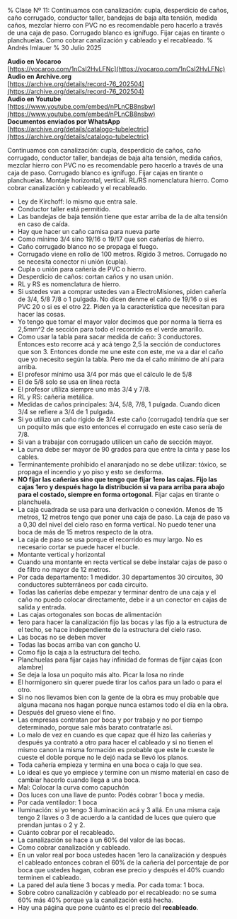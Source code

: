 % Clase Nº 11: Continuamos con canalización: cupla, desperdicio de caños, caño corrugado, conductor taller, bandejas de baja alta tensión, medida caños, mezclar hierro con PVC no es recomendable pero hacerlo a través de una caja de paso. Corrugado blanco es ignífugo. Fijar cajas en tirante o planchuelas. Como cobrar canalización y cableado y el recableado.
% Andrés Imlauer
% 30 Julio 2025

**Audio en Vocaroo**   
[https://vocaroo.com/1nCsI2HvLFNc](https://vocaroo.com/1nCsI2HvLFNc)   
**Audio en Archive.org**   
[https://archive.org/details/record-76_202504](https://archive.org/details/record-76_202504)   
**Audio en Youtube**   
[https://www.youtube.com/embed/nPLnCB8nsbw](https://www.youtube.com/embed/nPLnCB8nsbw)   
**Documentos enviados por WhatsApp**   
[https://archive.org/details/catalogo-tubelectric](https://archive.org/details/catalogo-tubelectric)   
   
   
Continuamos con canalización: cupla, desperdicio de caños, caño corrugado, conductor taller, bandejas de baja alta tensión, medida caños,
mezclar hierro con PVC no es recomendable pero hacerlo a través de una caja de paso. Corrugado blanco es ignífugo. Fijar cajas en tirante o planchuelas. Montaje horizontal, vertical. RL/RS nomenclatura hierro. Como cobrar canalización y cableado y el recableado.

* Ley de Kirchoff: lo mismo que entra sale.
* Conductor taller está permitido.
* Las bandejas de baja tensión tiene que estar arriba de la de alta tensión en caso de caída.
* Hay que hacer un caño camisa para nueva parte
* Como mínimo 3/4 sino 19/16 o 19/17 que son cañerías de hierro.
* Caño corrugado blanco no se propaga el fuego.
* Corrugado viene en rollo de 100 metros. Rígido 3 metros. Corrugado no se necesita conector ni unión (cupla).
* Cupla o unión para cañería de PVC o hierro.
* Desperdicio de caños: cortan caños y no usan unión.
* RL y RS es nomenclatura de hierro.
* Si ustedes van a comprar ustedes van a ElectroMisiones, piden cañería de 3/4, 5/8 7/8 o 1 pulgada. No dicen denme el caño de 19/16 o si es PVC 20 o si es el otro 22. Piden ya la característica que necesitan para hacer las cosas.
* Yo tengo que tomar el mayor valor decimos que por norma la tierra es 2,5mm^2 de sección para todo el recorrido es el verde amarillo.
* Como usar la tabla para sacar medida de caño: 3 conductores. Entonces esto recorre acá y acá tengo 2,5 la sección de conductores que son 3. Entonces donde me une este con este, me va a dar el caño que yo necesito según la tabla. Pero me da el caño mínimo de ahí para arriba.
* El profesor mínimo usa 3/4 por más que el cálculo le de 5/8
* El de 5/8 solo se usa en línea recta
* El profesor utiliza siempre uno más 3/4 y 7/8.
* RL y RS: cañería metálica.
* Medidas de caños principales: 3/4, 5/8, 7/8, 1 pulgada. Cuando dicen 3/4 se refiere a 3/4 de 1 pulgada.
* Si yo utilizo un caño rígido de 3/4 este caño (corrugado) tendría que ser un poquito más que esto entonces el corrugado en este caso sería de 7/8.
* Si van a trabajar con corrugado utilicen un caño de sección mayor.
* La curva debe ser mayor de 90 grados para que entre la cinta y pase los cables.
* Terminantemente prohibido el anaranjado no se debe utilizar: tóxico, se propaga el incendio y yo piso y esto se desforma.
*  **NO fijar las cañerías sino que tengo que fijar 1ero las cajas. Fijo las cajas 1ero y después hago la distribución si va para arriba para abajo para el costado, siempre en forma ortogonal**. Fijar cajas en tirante o planchuela.
* La caja cuadrada se usa para una derivación o conexión. Menos de 15 metros, 12 metros tengo que poner una caja de paso. La caja de paso va a 0,30 del nivel del cielo raso en forma vertical. No puedo tener una boca de más de 15 metros respecto de la otra.
* La caja de paso se usa porque el recorrido es muy largo. No es necesario cortar se puede hacer el bucle.
* Montante vertical y horizontal
* Cuando una montante en recta vertical se debe instalar cajas de paso o de filtro no mayor de 12 metros.
* Por cada departamento: 1 medidor. 30 departamentos 30 circuitos, 30 conductores subterráneos por cada circuito.
* Todas las cañerías debe empezar y terminar dentro de una caja y el caño no puedo colocar directamente, debe ir a un conector en cajas de salida y entrada.
* Las cajas ortogonales son bocas de alimentación
* 1ero para hacer la canalización fijo las bocas y las fijo a la estructura de el techo, se hace independiente de la estructura del cielo raso.
* Las bocas no se deben mover
* Todas las bocas arriba van con gancho U.
* Como fijo la caja a la estructura del techo.
* Planchuelas para fijar cajas hay infinidad de formas de fijar cajas (con alambre)
* Se deja la losa un poquito más alto. Picar la losa no rinde
* El hormigonero sin querer puede tirar los caños para un lado o para el otro.
* Si no nos llevamos bien con la gente de la obra es muy probable que alguna macana nos hagan porque nunca estamos todo el día en la obra.
* Después del grueso viene el fino.
* Las empresas contratan por boca y por trabajo y no por tiempo determinado, porque sale más barato contratarle así.
*  Lo malo de vez en cuando es que capaz que él hizo las cañerías y después ya contrató a otro para hacer el cableado y si no tienen el mismo canon la misma formación es
probable que este le cueste le cueste el doble porque no le dejó nada se llevó los planos.
* Toda cañería empieza y termina en una boca o caja lo que sea.
* Lo ideal es que yo empiece y termine con un mismo material en caso de cambiar hacerlo cuando llega a una boca.
* Mal: Colocar la curva como capuchón
* Dos luces con una llave de punto: Podés cobrar 1 boca y media.
* Por cada ventilador: 1 boca
* Iluminación: si yo tengo 3 iluminación acá y 3 allá. En una misma caja tengo 2 llaves o 3 de acuerdo a la cantidad de luces que quiero que prendan juntas o 2 y 2.
* Cuánto cobrar por el recableado.
* La canalización se hace a un 60% del valor de las bocas.
* Como cobrar canalización y cableado.
* En un valor real por boca ustedes hacen 1ero la canalización y después el cableado entonces cobran el 60% de la cañería del porcentaje de por boca que ustedes hagan, cobran ese precio y después el 40% cuando terminen el cableado.
* La pared del aula tiene 3 bocas y media. Por cada toma: 1 boca.
* Sobre cobro canalización y cableado por el recableado: no se suma 60% más 40% porque ya la canalización está hecha.
* Hay una página que pone cuánto es el precio del **recableado**.

